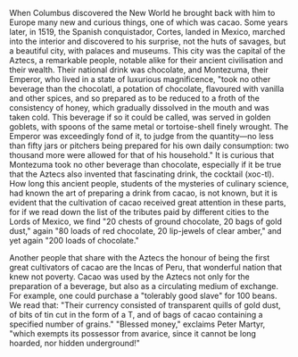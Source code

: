 When Columbus discovered the New World he brought back with him to Europe many
new and curious things, one of which was cacao. Some years later, in 1519, the
Spanish conquistador, Cortes, landed in Mexico, marched into the interior and
discovered to his surprise, not the huts of savages, but a beautiful city, with
palaces and museums. This city was the capital of the Aztecs, a remarkable
people, notable alike for their ancient civilisation and their wealth. Their
national drink was chocolate, and Montezuma, their Emperor, who lived in a
state of luxurious magnificence, "took no other beverage than the chocolatl, a
potation of chocolate, flavoured with vanilla and other spices, and so prepared
as to be reduced to a froth of the consistency of honey, which gradually
dissolved in the mouth and was taken cold. This beverage if so it could be
called, was served in golden goblets, with spoons of the same metal or
tortoise-shell finely wrought. The Emperor was exceedingly fond of it, to judge
from the quantity—no less than fifty jars or pitchers being prepared for his
own daily consumption: two thousand more were allowed for that of his
household." It is curious that Montezuma took no other beverage than chocolate,
especially if it be true that the Aztecs also invented that fascinating drink,
the cocktail (xoc-tl). How long this ancient people, students of the mysteries
of culinary science, had known the art of preparing a drink from cacao, is not
known, but it is evident that the cultivation of cacao received great attention
in these parts, for if we read down the list of the tributes paid by different
cities to the Lords of Mexico, we find "20 chests of ground chocolate, 20 bags
of gold dust," again "80 loads of red chocolate, 20 lip-jewels of clear amber,"
and yet again "200 loads of chocolate."

Another people that share with the Aztecs the honour of being the first great
cultivators of cacao are the Incas of Peru, that wonderful nation that knew not
poverty. Cacao was used by the Aztecs not only for the preparation of a
beverage, but also as a circulating medium of exchange. For example, one could
purchase a "tolerably good slave" for 100 beans. We read that: "Their currency
consisted of transparent quills of gold dust, of bits of tin cut in the form of
a T, and of bags of cacao containing a specified number of grains." "Blessed
money," exclaims Peter Martyr, "which exempts its possessor from avarice, since
it cannot be long hoarded, nor hidden underground!" 
